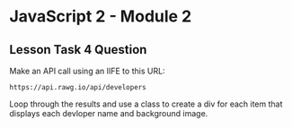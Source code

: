 # JavaScript 2 - Module 2

## Lesson Task 4 Question

Make an API call using an IIFE to this URL:

```
https://api.rawg.io/api/developers
```

Loop through the results and use a class to create a div for each item that displays each devloper name and background image.
